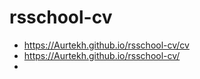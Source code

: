 # rsschool-cv
* https://Aurtekh.github.io/rsschool-cv/cv
* https://Aurtekh.github.io/rsschool-cv/
* 
